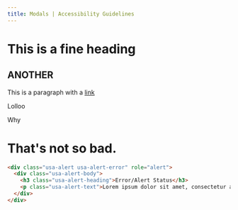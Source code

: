 ```yaml
---
title: Modals | Accessibility Guidelines
---
```


# This is a fine heading
## ANOTHER

This is a paragraph with a [link](http://studio.carnegiemuseums.org/museums-and-the-web-2016/)


<p>Lolloo</p>
<p>Why</p>
<h1 class="heading">That's not so bad.</h1>

```html
<div class="usa-alert usa-alert-error" role="alert">
  <div class="usa-alert-body">
    <h3 class="usa-alert-heading">Error/Alert Status</h3>
    <p class="usa-alert-text">Lorem ipsum dolor sit amet, consectetur adipiscing elit, sed do eiusmod.</p>
  </div>
</div>
```
